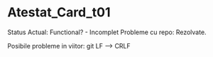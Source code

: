 # Atestat_Card_t01

Status Actual: Functional? - Incomplet
              Probleme cu repo: Rezolvate.

Posibile probleme in viitor: git LF --> CRLF

